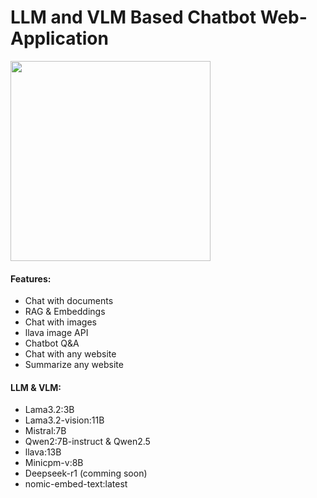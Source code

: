 # LLM and VLM Based Chatbot Web-Application

<img width="320" src="assets/1.jpg">

#### Features:
- Chat with documents
- RAG & Embeddings 
- Chat with images
- llava image API
- Chatbot Q&A
- Chat with any website
- Summarize any website

#### LLM & VLM:
- Lama3.2:3B
- Lama3.2-vision:11B
- Mistral:7B
- Qwen2:7B-instruct & Qwen2.5
- llava:13B
- Minicpm-v:8B
- Deepseek-r1 (comming soon)
- nomic-embed-text:latest
